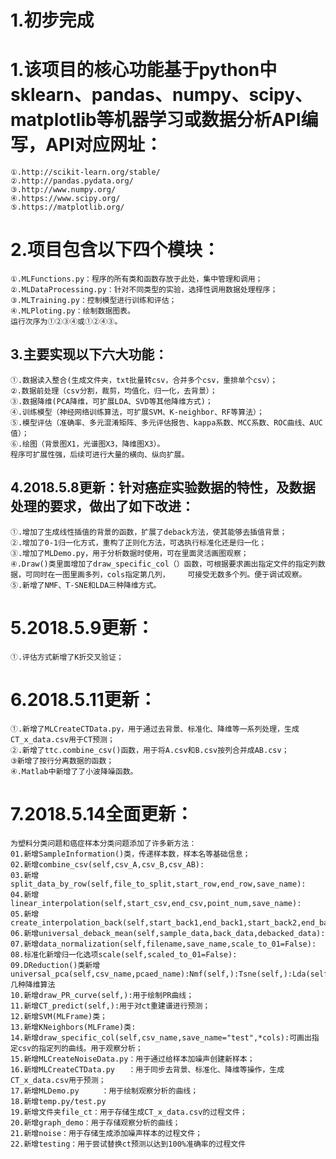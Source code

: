 # 1.初步完成
# 1.该项目的核心功能基于python中sklearn、pandas、numpy、scipy、matplotlib等机器学习或数据分析API编写，API对应网址：
	①.http://scikit-learn.org/stable/
	②.http://pandas.pydata.org/
	③.http://www.numpy.org/
	④.https://www.scipy.org/
	⑤.https://matplotlib.org/

# 2.项目包含以下四个模块：
	①.MLFunctions.py：程序的所有类和函数存放于此处，集中管理和调用；
	②.MLDataProcessing.py：针对不同类型的实验，选择性调用数据处理程序；
	③.MLTraining.py：控制模型进行训练和评估；
	④.MLPloting.py：绘制数据图表。
	运行次序为①②③④或①②④③。

## 3.主要实现以下六大功能：
	①.数据读入整合(生成文件夹，txt批量转csv，合并多个csv，重排单个csv）；
	②.数据前处理（csv分割，裁剪，均值化，归一化，去背景）；
	③.数据降维(PCA降维，可扩展LDA、SVD等其他降维方式)；
	④.训练模型（神经网络训练算法，可扩展SVM、K-neighbor、RF等算法）；
	⑤.模型评估（准确率、多元混淆矩阵、多元评估报告、kappa系数、MCC系数、ROC曲线、AUC值）；
	⑥.绘图（背景图X1，光谱图X3，降维图X3）。
	程序可扩展性强，后续可进行大量的横向、纵向扩展。

## 4.2018.5.8更新：针对癌症实验数据的特性，及数据处理的要求，做出了如下改进：
	①.增加了生成线性插值的背景的函数，扩展了deback方法，使其能够去插值背景；
	②.增加了0-1归一化方式，重构了正则化方法，可选执行标准化还是归一化；
	③.增加了MLDemo.py，用于分析数据时使用，可在里面灵活画图观察；
	④.Draw()类里面增加了draw_specific_col（）函数，可根据要求画出指定文件的指定列数据，可同时在一图里画多列，cols指定第几列，	   可接受无数多个列。便于调试观察。
	⑤.新增了NMF、T-SNE和LDA三种降维方式。

# 5.2018.5.9更新：
	①.评估方式新增了K折交叉验证；

# 6.2018.5.11更新：
	①.新增了MLCreateCTData.py，用于通过去背景、标准化、降维等一系列处理，生成CT_x_data.csv用于CT预测；
	②.新增了ttc.combine_csv()函数，用于将A.csv和B.csv按列合并成AB.csv；
	③新增了按行分离数据的函数；
	④.Matlab中新增了了小波降噪函数。

# 7.2018.5.14全面更新：
	为塑料分类问题和癌症样本分类问题添加了许多新方法：
	01.新增SampleInformation()类，传递样本数，样本名等基础信息；
	02.新增combine_csv(self,csv_A,csv_B,csv_AB):
	03.新增split_data_by_row(self,file_to_split,start_row,end_row,save_name):
	04.新增linear_interpolation(self,start_csv,end_csv,point_num,save_name):
	05.新增create_interpolation_back(self,start_back1,end_back1,start_back2,end_back2,rotation_sampling=False):
	06.新增universal_deback_mean(self,sample_data,back_data,debacked_data):
	07.新增data_normalization(self,filename,save_name,scale_to_01=False):
	08.标准化新增归一化选项scale(self,scaled_to_01=False):
	09.DReduction()类新增universal_pca(self,csv_name,pcaed_name):Nmf(self,):Tsne(self,):Lda(self):几种降维算法
	10.新增draw_PR_curve(self,):用于绘制PR曲线；
	11.新增CT_predict(self,):用于对ct重建谱进行预测；
	12.新增SVM(MLFrame)类；
	13.新增KNeighbors(MLFrame)类:
	14.新增draw_specific_col(self,csv_name,save_name="test",*cols):可画出指定csv的指定列的曲线。用于观察分析；
	15.新增MLCreateNoiseData.py：用于通过给样本加噪声创建新样本；
	16.新增MLCreateCTData.py   ：用于同步去背景、标准化、降维等操作，生成CT_x_data.csv用于预测；
	17.新增MLDemo.py	   ：用于绘制观察分析的曲线；
	18.新增temp.py/test.py
	19.新增文件夹file_ct：用于存储生成CT_x_data.csv的过程文件；
	20.新增graph_demo：用于存储观察分析的曲线；
	21.新增noise：用于存储生成添加噪声样本的过程文件；
	22.新增testing：用于尝试替换ct预测以达到100%准确率的过程文件
